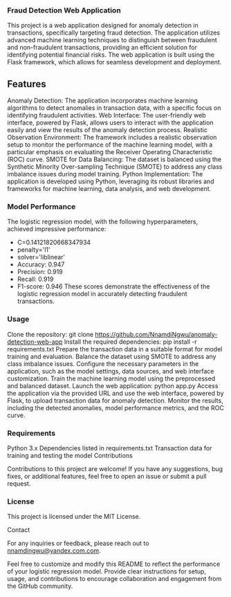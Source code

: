 
### Fraud Detection Web Application

This project is a web application designed for anomaly detection in transactions, specifically targeting fraud detection. The application utilizes advanced machine learning techniques to distinguish between fraudulent and non-fraudulent transactions, providing an efficient solution for identifying potential financial risks. The web application is built using the Flask framework, which allows for seamless development and deployment.

## Features

Anomaly Detection: The application incorporates machine learning algorithms to detect anomalies in transaction data, with a specific focus on identifying fraudulent activities.
Web Interface: The user-friendly web interface, powered by Flask, allows users to interact with the application easily and view the results of the anomaly detection process.
Realistic Observation Environment: The framework includes a realistic observation setup to monitor the performance of the machine learning model, with a particular emphasis on evaluating the Receiver Operating Characteristic (ROC) curve.
SMOTE for Data Balancing: The dataset is balanced using the Synthetic Minority Over-sampling Technique (SMOTE) to address any class imbalance issues during model training.
Python Implementation: The application is developed using Python, leveraging its robust libraries and frameworks for machine learning, data analysis, and web development.
### Model Performance

The logistic regression model, with the following hyperparameters, achieved impressive performance:

* C=0.14121820668347934
* penalty='l1'
* solver='liblinear'
* Accuracy: 0.947
* Precision: 0.919
* Recall: 0.919
* F1-score: 0.946
These scores demonstrate the effectiveness of the logistic regression model in accurately detecting fraudulent transactions.

### Usage

Clone the repository: git clone https://github.com/NnamdiNgwu/anomaly-detection-web-app
Install the required dependencies: pip install -r requirements.txt
Prepare the transaction data in a suitable format for model training and evaluation.
Balance the dataset using SMOTE to address any class imbalance issues.
Configure the necessary parameters in the application, such as the model settings, data sources, and web interface customization.
Train the machine learning model using the preprocessed and balanced dataset.
Launch the web application: python app.py
Access the application via the provided URL and use the web interface, powered by Flask, to upload transaction data for anomaly detection.
Monitor the results, including the detected anomalies, model performance metrics, and the ROC curve.
### Requirements

Python 3.x
Dependencies listed in requirements.txt
Transaction data for training and testing the model
Contributions

Contributions to this project are welcome! If you have any suggestions, bug fixes, or additional features, feel free to open an issue or submit a pull request.

### License

This project is licensed under the MIT License.

Contact

For any inquiries or feedback, please reach out to nnamdingwu@yandex.com.com.

Feel free to customize and modify this README to reflect the performance of your logistic regression model. Provide clear instructions for setup, usage, and contributions to encourage collaboration and engagement from the GitHub community.



